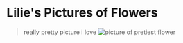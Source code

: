 # Lilie's Pictures of Flowers

>really pretty picture i love
![picture of pretiest flower](lilie.dev/Flowers/20200424_173340.jpg)
